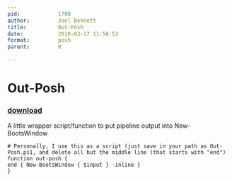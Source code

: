 ```yaml
---
pid:            1708
author:         Joel Bennett
title:          Out-Posh
date:           2010-03-17 11:56:53
format:         posh
parent:         0

---
```


# Out-Posh

### [download](//scripts/1708.ps1)

A little wrapper script/function to put pipeline output into New-BootsWindow

```posh
# Personally, I use this as a script (just save in your path as Out-Posh.ps1, and delete all but the middle line (that starts with "end")
function out-posh {
end { New-BootsWindow { $input } -inline }
}

```
